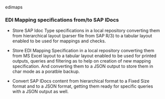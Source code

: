 edimaps

### EDI Mapping specifications from/to SAP IDocs

* Store SAP Idoc Type specifications in a local repository converting them from
hierarchical layout (parser file from SAP R/3) to a tabular layout enabled to be
used for mappings and checks.

* Store EDI Mapping Specification in a local repository converting them from
MS Excel layout to a tabular layout enabled to be used for printed outputs, queries
and filtering as to help on creation of new mapping specification. And converting
them to a JSON output to store them in char mode as a poratble backup.

* Convert SAP IDocs content from hierarchical format to a Fixed Size format and to
a JSON format, getting them ready for specific queries with a JSON output as well.
